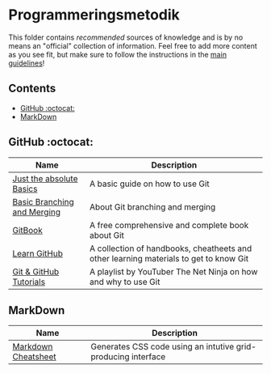# Programmeringsmetodik

This folder contains _recommended_ sources of knowledge and is by no means an "official" collection of information. Feel free to add more content as you see fit, but make sure to follow the instructions in the [main guidelines](https://github.com/bjornwann/fullstack-2020-resources/blob/master/README.md)!

## Contents

-   [GitHub :octocat:](#github-)
-   [MarkDown](#markdown)

## GitHub :octocat:

| Name                                                                                                    | Description                                                                           |
| ------------------------------------------------------------------------------------------------------- | ------------------------------------------------------------------------------------- |
| [Just the absolute Basics](https://rogerdudler.github.io/git-guide/)                                    | A basic guide on how to use Git                                                       |
| [Basic Branching and Merging](https://git-scm.com/book/en/v2/Git-Branching-Basic-Branching-and-Merging) | About Git branching and merging                                                       |
| [GitBook](https://git-scm.com/book/en/v2)                                                               | A free comprehensive and complete book about Git                                      |
| [Learn GitHub](https://try.github.io/)                                                                  | A collection of handbooks, cheatheets and other learning materials to get to know Git |
| [Git & GitHub Tutorials](https://www.youtube.com/playlist?list=PL4cUxeGkcC9goXbgTDQ0n_4TBzOO0ocPR)      | A playlist by YouTuber The Net Ninja on how and why to use Git                        |

## MarkDown

| Name                                                                                 | Description                                                   |
| ------------------------------------------------------------------------------------ | ------------------------------------------------------------- |
| [Markdown Cheatsheet](https://guides.github.com/pdfs/markdown-cheatsheet-online.pdf) | Generates CSS code using an intutive grid-producing interface |
